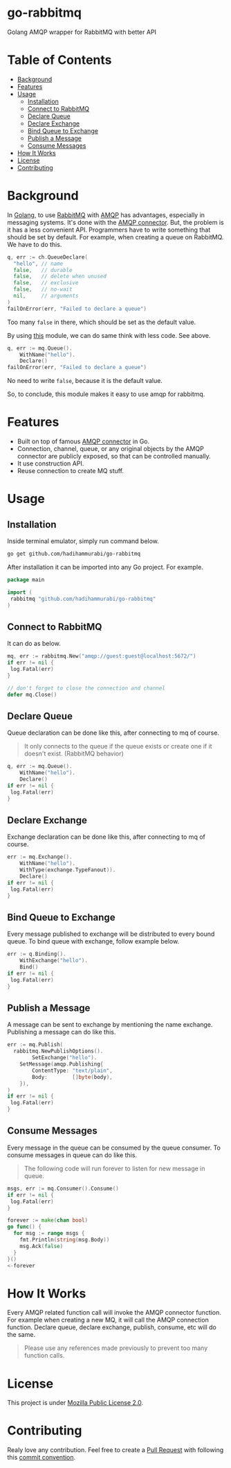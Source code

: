 # go-rabbitmq
Golang AMQP wrapper for RabbitMQ with better API 

# Table of Contents
* [Background](#background)
* [Features](#features)
* [Usage](#usage)
  * [Installation](#installation)
  * [Connect to RabbitMQ](#connect-to-rabbitmq)
  * [Declare Queue](#declare-queue)
  * [Declare Exchange](#declare-exchange)
  * [Bind Queue to Exchange](#bind-queue-to-exchange)
  * [Publish a Message](#publish-a-message)
  * [Consume Messages](#consume-messages)
* [How It Works](#how-it-works)
* [License](#license)
* [Contributing](#contributing)

# Background
In [Golang](https://golang.org), to use [RabbitMQ](https://www.rabbitmq.com) with [AMQP](https://www.amqp.org) has advantages, especially in messaging systems.
It's done with the [AMQP connector](https://github.com/streadway/amqp).
But, the problem is it has a less convenient API.
Programmers have to write something that should be set by default.
For example, when creating a queue on RabbitMQ.
We have to do this.
```go
q, err := ch.QueueDeclare(
  "hello", // name
  false,   // durable
  false,   // delete when unused
  false,   // exclusive
  false,   // no-wait
  nil,     // arguments
)
failOnError(err, "Failed to declare a queue")
```
Too many `false` in there, which should be set as the default value.

By using [this](.) module, we can do same think with less code. See above.
```go
q, err := mq.Queue().
	WithName("hello").
	Declare()
failOnError(err, "Failed to declare a queue")
```
No need to write `false`, because it is the default value.

So, to conclude, this module makes it easy to use amqp for rabbitmq.

# Features
* Built on top of famous [AMQP connector](https://github.com/streadway/amqp) in Go.
* Connection, channel, queue, or any original objects by the AMQP connector are publicly exposed, so that can be controlled manually.
* It use construction API.
* Reuse connection to create MQ stuff.

# Usage
## Installation
Inside terminal emulator, simply run command below.
```sh
go get github.com/hadihammurabi/go-rabbitmq
```

After installation it can be imported into any Go project.
For example.
```go
package main

import (
 rabbitmq "github.com/hadihammurabi/go-rabbitmq"
)
```

## Connect to RabbitMQ
It can do as below.
```go
mq, err := rabbitmq.New("amqp://guest:guest@localhost:5672/")
if err != nil {
 log.Fatal(err)
}

// don't forget to close the connection and channel
defer mq.Close()
```

## Declare Queue
Queue declaration can be done like this, after connecting to mq of course.
> It only connects to the queue if the queue exists or create one if it doesn't exist. (RabbitMQ behavior)
```go
q, err := mq.Queue().
	WithName("hello").
	Declare()
if err != nil {
 log.Fatal(err)
}
```

## Declare Exchange
Exchange declaration can be done like this, after connecting to mq of course.
```go
err := mq.Exchange().
	WithName("hello").
	WithType(exchange.TypeFanout)).
	Declare()
if err != nil {
 log.Fatal(err)
}
```

## Bind Queue to Exchange
Every message published to exchange will be distributed to every bound queue.
To bind queue with exchange, follow example below.
```go
err := q.Binding().
	WithExchange("hello").
	Bind()
if err != nil {
 log.Fatal(err)
}
```

## Publish a Message
A message can be sent to exchange by mentioning the name exchange.
Publishing a message can do like this.
```go
err := mq.Publish(
  rabbitmq.NewPublishOptions().
        SetExchange("hello").
	SetMessage(amqp.Publishing{
		ContentType: "text/plain",
		Body:        []byte(body),
	}),
)
if err != nil {
 log.Fatal(err)
}
```

## Consume Messages
Every message in the queue can be consumed by the queue consumer.
To consume messages in queue can do like this.

> The following code will run forever to listen for new message in queue.
```go
msgs, err := mq.Consumer().Consume()
if err != nil {
 log.Fatal(err)
}

forever := make(chan bool)
go func() {
  for msg := range msgs {
    fmt.Println(string(msg.Body))
    msg.Ack(false)
  }
}()
<-forever
```

# How It Works
Every AMQP related function call will invoke the AMQP connector function.
For example when creating a new MQ, it will call the AMQP connection function.
Declare queue, declare exchange, publish, consume, etc will do the same.

> Please use any references made previously to prevent too many function calls.

# License
This project is under [Mozilla Public License 2.0](./LICENSE).

# Contributing
Realy love any contribution. Feel free to create a [Pull Request](https://docs.github.com/en/github/collaborating-with-pull-requests/proposing-changes-to-your-work-with-pull-requests/creating-a-pull-request) with following this [commit convention](https://github.com/angular/angular/blob/master/CONTRIBUTING.md#commit). 
